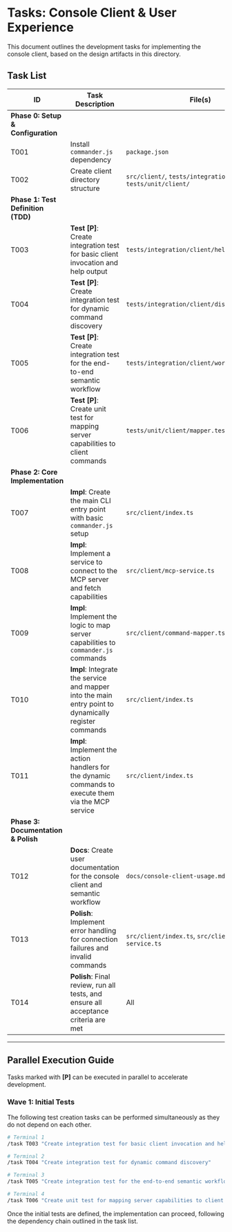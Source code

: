 # Tasks: Console Client & User Experience

This document outlines the development tasks for implementing the console client, based on the design artifacts in this directory.

## Task List

| ID | Task Description | File(s) | Depends On | Status |
|----|------------------|---------|------------|--------|
| **Phase 0: Setup & Configuration** |
| T001 | Install `commander.js` dependency | `package.json` | - | Not Started |
| T002 | Create client directory structure | `src/client/`, `tests/integration/client/`, `tests/unit/client/` | - | Not Started |
| **Phase 1: Test Definition (TDD)** |
| T003 | **Test [P]**: Create integration test for basic client invocation and help output | `tests/integration/client/help.test.ts` | T002 | Not Started |
| T004 | **Test [P]**: Create integration test for dynamic command discovery | `tests/integration/client/discovery.test.ts` | T002 | Not Started |
| T005 | **Test [P]**: Create integration test for the end-to-end semantic workflow | `tests/integration/client/workflow.test.ts` | T002 | Not Started |
| T006 | **Test [P]**: Create unit test for mapping server capabilities to client commands | `tests/unit/client/mapper.test.ts` | T002 | Not Started |
| **Phase 2: Core Implementation** |
| T007 | **Impl**: Create the main CLI entry point with basic `commander.js` setup | `src/client/index.ts` | T001, T003 | Not Started |
| T008 | **Impl**: Implement a service to connect to the MCP server and fetch capabilities | `src/client/mcp-service.ts` | T004 | Not Started |
| T009 | **Impl**: Implement the logic to map server capabilities to `commander.js` commands | `src/client/command-mapper.ts` | T006, T008 | Not Started |
| T010 | **Impl**: Integrate the service and mapper into the main entry point to dynamically register commands | `src/client/index.ts` | T007, T009 | Not Started |
| T011 | **Impl**: Implement the action handlers for the dynamic commands to execute them via the MCP service | `src/client/index.ts` | T005, T010 | Not Started |
| **Phase 3: Documentation & Polish** |
| T012 | **Docs**: Create user documentation for the console client and semantic workflow | `docs/console-client-usage.md` | T011 | Not Started |
| T013 | **Polish**: Implement error handling for connection failures and invalid commands | `src/client/index.ts`, `src/client/mcp-service.ts` | T011 | Not Started |
| T014 | **Polish**: Final review, run all tests, and ensure all acceptance criteria are met | All | T012, T013 | Not Started |

---

## Parallel Execution Guide

Tasks marked with **[P]** can be executed in parallel to accelerate development.

### Wave 1: Initial Tests

The following test creation tasks can be performed simultaneously as they do not depend on each other.

```bash
# Terminal 1
/task T003 "Create integration test for basic client invocation and help output"

# Terminal 2
/task T004 "Create integration test for dynamic command discovery"

# Terminal 3
/task T005 "Create integration test for the end-to-end semantic workflow"

# Terminal 4
/task T006 "Create unit test for mapping server capabilities to client commands"
```

Once the initial tests are defined, the implementation can proceed, following the dependency chain outlined in the task list.
